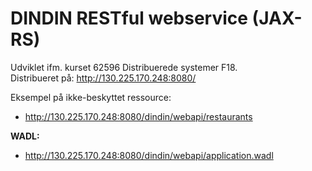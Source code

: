 # DINDIN RESTful webservice (JAX-RS)

Udviklet ifm. kurset 62596 Distribuerede systemer F18. 
<br> Distribueret på: http://130.225.170.248:8080/ <br>

Eksempel på ikke-beskyttet ressource:
- http://130.225.170.248:8080/dindin/webapi/restaurants

<b>WADL:</b>
- http://130.225.170.248:8080/dindin/webapi/application.wadl

